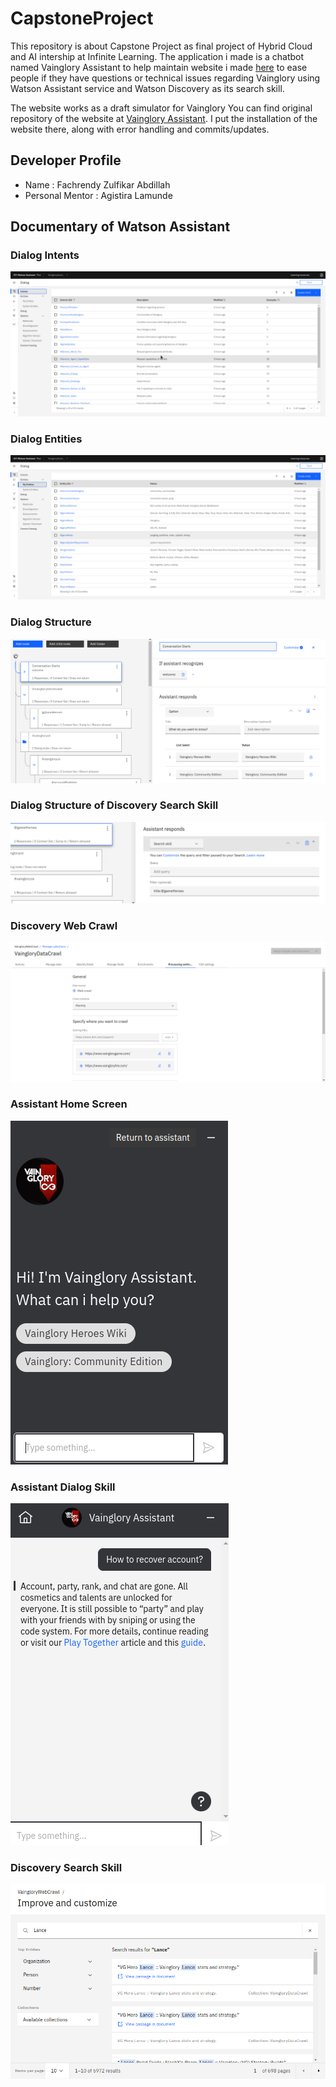 # CapstoneProject
This repository is about Capstone Project as final project of Hybrid Cloud and AI intership at Infinite Learning.
The application i made is a chatbot named Vainglory Assistant to help maintain website i made [here](https://vainglorydraft.fhackrenn.repl.co/) to ease people if they have questions or technical issues regarding Vainglory using Watson Assistant service and Watson Discovery as its search skill.

The website works as a draft simulator for Vainglory
You can find original repository of the website at [Vainglory Assistant](https://github.com/fHACKrenn/VaingloryDraft). I put the installation of the website there, along with error handling and commits/updates.

## Developer Profile
- Name              : Fachrendy Zulfikar Abdillah
- Personal Mentor   : Agistira Lamunde

## Documentary of Watson Assistant
### Dialog Intents
![Dialog Intents](https://github.com/fHACKrenn/CapstoneProject/blob/master/src/images/dialogIntents.png?raw=true)

### Dialog Entities
![Dialog Entities](https://github.com/fHACKrenn/CapstoneProject/blob/master/src/images/dialogEntities.png?raw=true)

### Dialog Structure
![Dialog Structure](https://github.com/fHACKrenn/CapstoneProject/blob/master/src/images/dialogStructure.png?raw=true)

### Dialog Structure of Discovery Search Skill
![Dialog Structure Discover](https://github.com/fHACKrenn/CapstoneProject/blob/master/src/images/dialogStructureDiscovery.png?raw=true)

### Discovery Web Crawl
![Discovery Web Crawl](https://github.com/fHACKrenn/CapstoneProject/blob/master/src/images/discoveryWebCrawl.png?raw=true)

### Assistant Home Screen
![Assistant Home Screen](https://github.com/fHACKrenn/CapstoneProject/blob/master/src/images/assistantHomeScreen.png?raw=true)

### Assistant Dialog Skill
![Assistant Dialog Skill](https://github.com/fHACKrenn/CapstoneProject/blob/master/src/images/assistantDialogSkill.png?raw=true)

### Discovery Search Skill
![Discovery Search Skill](https://github.com/fHACKrenn/CapstoneProject/blob/master/src/images/discoverySearchSkill.png?raw=true)
